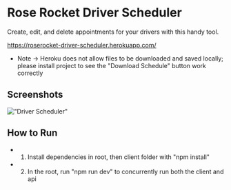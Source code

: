 # Rose Rocket Driver Scheduler

Create, edit, and delete appointments for your drivers with this handy tool.

https://roserocket-driver-scheduler.herokuapp.com/

- Note -> Heroku does not allow files to be downloaded and saved locally; please install project to see the "Download Schedule" button work correctly

## Screenshots

!["Driver Scheduler"](https://github.com/xynyx/rose-rocket/blob/master/client/img/Screenshot%202020-07-30%2011.05.41.png)

## How to Run

- 1. Install dependencies in root, then client folder with "npm install"
- 2. In the root, run "npm run dev" to concurrently run both the client and api
